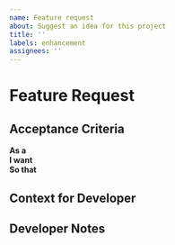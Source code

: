 ```yaml
---
name: Feature request
about: Suggest an idea for this project
title: ''
labels: enhancement
assignees: ''
---
```


# Feature Request

## Acceptance Criteria

**As a**\
**I want**\
**So that**

## Context for Developer

<!-- Extra notes for the developer that picks up this ticket -->

## Developer Notes

<!-- Notes from the dev working on this ticket -->

